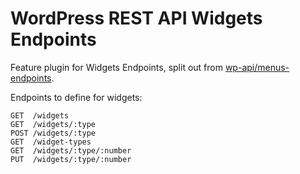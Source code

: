 # WordPress REST API Widgets Endpoints

Feature plugin for Widgets Endpoints, split out from [wp-api/menus-endpoints](https://github.com/wp-api/menus-endpoints).

Endpoints to define for widgets:

```
GET  /widgets
GET  /widgets/:type
POST /widgets/:type
GET  /widget-types
GET  /widgets/:type/:number
PUT  /widgets/:type/:number
```
